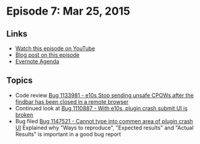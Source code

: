 # Episode 7: Mar 25, 2015

## Links
* [Watch this episode on YouTube](https://www.youtube.com/watch?v=TvXtfdS5AUE)
* [Blog post on this episode](https://mikeconley.ca/blog/2015/03/27/the-joy-of-coding-episode-7-code-review-and-a-regression/)
* [Evernote Agenda](https://www.evernote.com/l/AbJGwcy3Gt1I3qlhCpUuZebtW82W3tnAujk)
## Topics

* Code review [Bug 1133981 - e10s Stop sending unsafe CPOWs after the findbar has been closed in a remote browser](https://bugzilla.mozilla.org/show_bug.cgi?id=1133981)
* Continued look at [Bug 1110887 - With e10s, plugin crash submit UI is broken](https://bugzilla.mozilla.org/show_bug.cgi?id=1110887)
* Bug filed [Bug 1147521 - Cannot type into commen area of plugin crash UI](https://bugzilla.mozilla.org/show_bug.cgi?id=1147521)
Explained why "Ways to reproduce", "Expected results" and "Actual Results" is important in a good bug report

